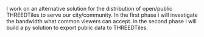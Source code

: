 I work on an alternative solution for the distribution of open/public THREEDTiles to serve our city/community. In the first phase i will investigate the bandwidth what common viewers can accept. in the second phase i will build a py solution to export public data to THREEDTiles.
